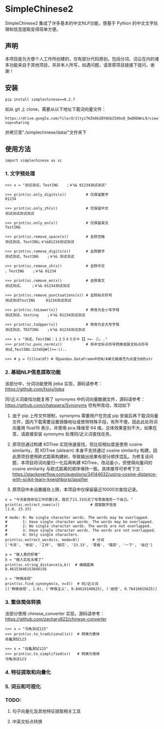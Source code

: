 # SimpleChinese2

SimpleChinese2 集成了许多基本的中文NLP功能，使基于 Python 的中文文字处理和信息提取变得简单方便。

## 声明

本项目是为方便个人工作所创建的，仅有部分代码原创。包括分词、词云在内的诸多功能来自于其他项目，并非本人所写，如遇问题，请至原项目链接下提问，谢谢！

## 安装

```
pip install simplechinese==0.2.7
```

如从 git 上 clone，需要从以下地址下载词向量文件：

```
https://drive.google.com/file/d/1ltyiTHZk8kIBYQGbZS9GoO_DwDOEWnL9/view?usp=sharing
```

并拷贝至"./simplechinese/data/"文件夹下

## 使用方法

```
import simplechinese as sc
```

### 1. 文字预处理

```
>>> x = "测试测试，TestING    ;￥%& 01234测试测试"

>>> print(sc.only_digits(x))         # 仅保留数字
01234

>>> print(sc.only_zh(x))             # 仅保留中文
测试测试测试测试

>>> print(sc.only_en(x))             # 仅保留英文
TestING

>>> print(sc.remove_space(x))        # 去除空格
测试测试，TestING;￥%&01234测试测试

>>> print(sc.remove_digits(x))       # 去除数字
测试测试，TestING    ;￥%& 测试测试

>>> print(sc.remove_zh(x))           # 去除中文
，TestING    ;￥%& 01234

>>> print(sc.remove_en(x))           # 去除英文
测试测试，    ;￥%& 01234测试测试

>>> print(sc.remove_punctuations(x)) # 去除标点符号
测试测试TestING     01234测试测试

>>> print(sc.toLower(x))             # 修改为全小写字母
测试测试，testing    ;￥%& 01234测试测试

>>> print(sc.toUpper(x))             # 修改为全大写字母
测试测试，TESTING    ;￥%& 01234测试测试

>>> x = "测试，TestING：１２３４５＠＃【】+=-（）。."
>>> print(sc.punc_norm(x))           # 将中文标点符号转换成英文标点符号
测试,TestING:12345@#[]+=-()..

>>> # y = fillna(df) # 将pandas.DataFrame中的N/A单元格填充为长度为0的str
```

### 2. 基础NLP信息提取功能

该部分中，分词功能使用 jieba 实现，源码请参考：https://github.com/fxsjy/jieba

同/近义词查找功能复用了 synonyms 中的词向量数据文件，源码请参考：https://github.com/chatopera/Synonyms 但有所改动，改动如下

1. 由于 pip 上传文件限制，synonyms 需要用户在完成 pip 安装后再下载词向量文件，国内下载需要设置镜像地址或使用特殊手段，有所不便。因此此处将词向量用 float16 表示，并使用 pca 降维至 64 维。总体效果差别不大，如果在意，请直接安装 synonyms 处理同/近义词查找任务。

2. 原项目通过构建 KDTree 实现快速查找，但比较相似度是使用 cosine similarity，而 KDTree (sklearn) 本身不支持通过 cosine similarity 构建。因此原项目使用欧式距离构建树，导致输出结果有部分顺序混乱。为修复该问题，本项目将词向量归一化后再构建 KDTree，改动虽小，但使得向量间的 cosine similarity 与欧式距离的顺序保持一致。具体推导可参考下文：https://stackoverflow.com/questions/34144632/using-cosine-distance-with-scikit-learn-kneighborsclassifier

3. 原项目中未设置缓存上限，本项目中仅保留最近10000次查找记录。

```
x = "今天是我参加工作的第1天，我花了23.33元买了写零食犒劳一下自己。"
print(sc.extract_nums(x))              # 提取数字信息
[1.0, 23.33]

# mode: 0: No single character words. The words may be overlapped.
#       1: Have single character words. The words may be overlapped.
#       2: No single character words. The words are not overlapped.
#       3: Have single character words. The words are not overlapped.
#       4: Only single characters.
print(sc.extract_words(x, mode=0))      # 分词
['今天', '参加', '工作', '我花', '23.33', '零食', '犒劳', '一下', '自己']

a = "做人真的好难"
b = "做人实在太难了"
print(sc.string_distance(a,b))  # 编辑距离
0.46153846153846156

x = "种族歧视"
print(sc.find_synonyms(x, n=3))  # 同/近义词
[('种族歧视', 1.0), ('种族主义', 0.84619140625), ('歧视', 0.76416015625)]
```

### 3. 繁体简体转换

该部分使用 chinese_converter 实现，源码请参考：https://github.com/zachary822/chinese-converter

```
>>> x = "乌龟测试123"
>>> print(sc.to_traditional(x))  # 转换为繁体
烏龜測試123

>>> x = "烏龜測試123"
>>> print(sc.to_simplified(x))   # 转换为简体
乌龟测试123
```

### 4. 特征提取和向量化

### 5. 词云和可视化

### TODO:

1. 句子向量化及其他特征提取相关工具

2. 中英文标点转换
